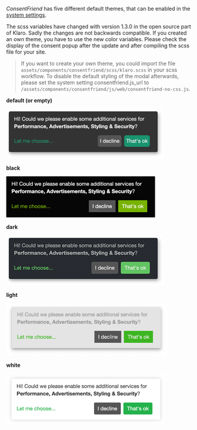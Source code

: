 _ConsentFriend_ has five different default themes, that can be enabled in the
[system settings](04_System_Settings.md).

The scss variables have changed with version 1.3.0 in the open source part of
Klaro. Sadly the changes are not backwards compatible. If you created an own
theme, you have to use the new color variables. Please check the display of the
consent popup after the update and after compiling the scss file for your site.

> If you want to create your own theme, you could import the file
`assets/components/consentfriend/scss/klaro.scss` in your scss workflow.
To disable the default styling of the modal afterwards, please set the system
setting consentfriend.js_url to
`/assets/components/consentfriend/js/web/consentfriend-no-css.js`.

**default (or empty)**

[![](img/default.png)](img/default.png)

**black**

[![](img/black.png)](img/black.png)

**dark**

[![](img/dark.png)](img/dark.png)

**light**

[![](img/light.png)](img/light.png)

**white**

[![](img/white.png)](img/white.png)